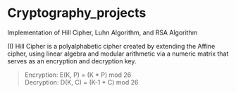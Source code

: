 # Cryptography_projects
Implementation of Hill Cipher, Luhn Algorithm, and RSA Algorithm

(I) Hill Cipher is a polyalphabetic cipher created by extending the Affine cipher, using linear algebra and modular arithmetic via a numeric matrix that serves as an encryption and decryption key.
> Encryption: E(K, P) = (K * P) mod 26  
> Decryption: D(K, C) = (K-1  * C) mod 26  

